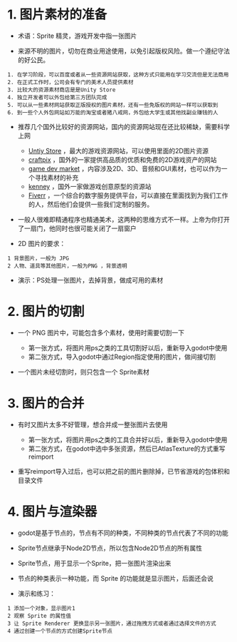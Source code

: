 # 1. 图片素材的准备

- 术语：Sprite 精灵，游戏开发中指一张图片

- 来源不明的图片，切勿在商业用途使用，以免引起版权风险。做一个遵纪守法的好公民。

```
1. 在学习阶段，可以百度或者从一些资源网站获取，这种方式只能用在学习交流但是无法商用
2. 在正式工作时，公司会有专门的美术人员提供素材
3. 比较大的资源素材商店是是Unity Store
4. 独立开发者可以外包给第三方团队完成
5. 可以从一些素材网站获取正版授权的图片素材，还有一些免版权的网站一样可以获取到
6. 到一些个人外包网站如万能的淘宝或者猪八戒网，外包给大学生或其他找副业赚钱的人
```

- 推荐几个国外比较好的资源网站，国内的资源网站现在还比较稀缺，需要科学上网
    - [Untiy Store](https://assetstore.unity.com/) ，最大的游戏资源网站，可以使用里面的2D图片资源
    - [craftpix](https://craftpix.net/) ，国外的一家提供高品质的优质和免费的2D游戏资产的网站
    - [game dev market](https://www.gamedevmarket.net/) ，内容涉及2D、3D、音频和GUI素材，也可以作为一个寻找素材的补充
    - [kenney](https://kenney.nl/) ，国外一家做游戏创意原型的资源站
    - [Fiverr](https://www.fiverr.com/) ，一个综合的数字服务提供平台，可以直接在里面找到为我们工作的人，然后他们会提供一些我们定制的服务。


- 一般人很难即精通程序也精通美术，这两种的思维方式不一样。上帝为你打开了一扇门，他同时也很可能关闭了一扇窗户

- 2D 图片的要求：

```
1 背景图片，一般为 JPG
2 人物、道具等其他图片，一般为PNG ，背景透明
```

- 演示：PS处理一张图片，去掉背景，做成可用的素材

# 2. 图片的切割

- 一个 PNG 图片中，可能包含多个素材，使用时需要切割一下
    - 第一张方式，将图片用ps之类的工具切割好以后，重新导入godot中使用
    - 第二张方式，导入godot中通过Region指定使用的图片，做间接切割

- 一个图片未经切割时，则只包含一个 Sprite素材

# 3. 图片的合并

- 有时又图片太多不好管理，想合并成一整张图片去使用
    - 第一张方式，将图片用ps之类的工具合并好以后，重新导入godot中使用
    - 第二张方式，在godot中选中多张资源，然后已AtlasTexture的方式重写reimport

- 重写reimport导入过后，也可以把之前的图片删除掉，已节省游戏的包体积和目录文件

# 4. 图片与渲染器

- godot是基于节点的，节点有不同的种类，不同种类的节点代表了不同的功能
- Sprite节点继承于Node2D节点，所以包含Node2D节点的所有属性
- Sprite节点，用于显示一个Sprite，把一张图片渲染出来
- 节点的种类表示一种功能，而 Sprite 的功能就是显示图片，后面还会说

- 演示和练习：

```
1 添加一个对象，显示图片1
2 观察 Sprite 的属性值
3 让 Sprite Renderer 更换显示另一张图片，通过拖拽方式或者通过选择文件的方式
4 通过创建一个节点的方式创建Sprite节点
```

